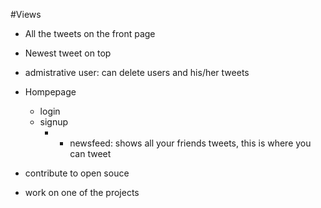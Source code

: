 #Views
- All the tweets on the front page
- Newest tweet on top
- admistrative user: can delete users and his/her tweets

- Hompepage
    - login
    - signup
        - - newsfeed: shows all your friends tweets, this is where 
            you can tweet

- contribute to open souce 
- work on one of the projects 